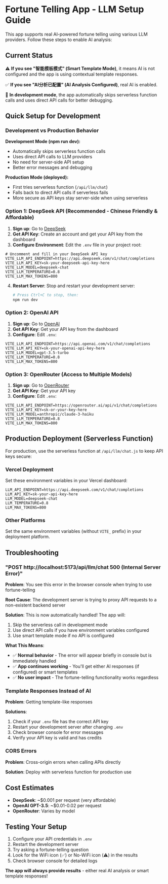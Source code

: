 # Fortune Telling App - LLM Setup Guide

This app supports real AI-powered fortune telling using various LLM providers. Follow these steps to enable AI analysis:

## Current Status

⚠️ **If you see "智能模板模式" (Smart Template Mode)**, it means AI is not configured and the app is using contextual template responses.

✅ **If you see "AI分析已配置" (AI Analysis Configured)**, real AI is enabled.

🔧 **In development mode**, the app automatically skips serverless function calls and uses direct API calls for better debugging.

## Quick Setup for Development

### Development vs Production Behavior

**Development Mode (npm run dev):**
- Automatically skips serverless function calls
- Uses direct API calls to LLM providers
- No need for server-side API setup
- Better error messages and debugging

**Production Mode (deployed):**
- First tries serverless function (`/api/llm/chat`)
- Falls back to direct API calls if serverless fails
- More secure as API keys stay server-side when using serverless

### Option 1: DeepSeek API (Recommended - Chinese Friendly & Affordable)

1. **Sign up**: Go to [DeepSeek](https://platform.deepseek.com/)
2. **Get API Key**: Create an account and get your API key from the dashboard
3. **Configure Environment**: Edit the `.env` file in your project root:

```env
# Uncomment and fill in your DeepSeek API key
VITE_LLM_API_ENDPOINT=https://api.deepseek.com/v1/chat/completions
VITE_LLM_API_KEY=sk-your-deepseek-api-key-here
VITE_LLM_MODEL=deepseek-chat
VITE_LLM_TEMPERATURE=0.8
VITE_LLM_MAX_TOKENS=800
```

4. **Restart Server**: Stop and restart your development server:
   ```bash
   # Press Ctrl+C to stop, then:
   npm run dev
   ```

### Option 2: OpenAI API

1. **Sign up**: Go to [OpenAI](https://platform.openai.com/)
2. **Get API Key**: Get your API key from the dashboard
3. **Configure**: Edit `.env`:

```env
VITE_LLM_API_ENDPOINT=https://api.openai.com/v1/chat/completions
VITE_LLM_API_KEY=sk-your-openai-api-key-here
VITE_LLM_MODEL=gpt-3.5-turbo
VITE_LLM_TEMPERATURE=0.8
VITE_LLM_MAX_TOKENS=800
```

### Option 3: OpenRouter (Access to Multiple Models)

1. **Sign up**: Go to [OpenRouter](https://openrouter.ai/)
2. **Get API Key**: Get your API key
3. **Configure**: Edit `.env`:

```env
VITE_LLM_API_ENDPOINT=https://openrouter.ai/api/v1/chat/completions
VITE_LLM_API_KEY=sk-or-your-key-here
VITE_LLM_MODEL=anthropic/claude-3-haiku
VITE_LLM_TEMPERATURE=0.8
VITE_LLM_MAX_TOKENS=800
```

## Production Deployment (Serverless Function)

For production, use the serverless function at `/api/llm/chat.js` to keep API keys secure:

### Vercel Deployment

Set these environment variables in your Vercel dashboard:
```
LLM_API_ENDPOINT=https://api.deepseek.com/v1/chat/completions
LLM_API_KEY=sk-your-api-key-here
LLM_MODEL=deepseek-chat
LLM_TEMPERATURE=0.8
LLM_MAX_TOKENS=800
```

### Other Platforms

Set the same environment variables (without `VITE_` prefix) in your deployment platform.

## Troubleshooting

### "POST http://localhost:5173/api/llm/chat 500 (Internal Server Error)"

**Problem**: You see this error in the browser console when trying to use fortune-telling

**Root Cause**: The development server is trying to proxy API requests to a non-existent backend server

**Solution**: This is now automatically handled! The app will:
1. Skip the serverless call in development mode
2. Use direct API calls if you have environment variables configured
3. Use smart template mode if no API is configured

**What This Means**:
- ✅ **Normal behavior** - The error will appear briefly in console but is immediately handled
- ✅ **App continues working** - You'll get either AI responses (if configured) or smart templates
- ✅ **No user impact** - The fortune-telling functionality works regardless

### Template Responses Instead of AI

**Problem**: Getting template-like responses

**Solutions**:
1. Check if your `.env` file has the correct API key
2. Restart your development server after changing `.env`
3. Check browser console for error messages
4. Verify your API key is valid and has credits

### CORS Errors

**Problem**: Cross-origin errors when calling APIs directly

**Solution**: Deploy with serverless function for production use

## Cost Estimates

- **DeepSeek**: ~$0.001 per request (very affordable)
- **OpenAI GPT-3.5**: ~$0.01-0.02 per request
- **OpenRouter**: Varies by model

## Testing Your Setup

1. Configure your API credentials in `.env`
2. Restart the development server
3. Try asking a fortune-telling question
4. Look for the WiFi icon (✅) or No-WiFi icon (⚠️) in the results
5. Check browser console for detailed logs

**The app will always provide results** - either real AI analysis or smart template responses!
